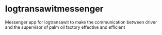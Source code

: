 # logtransawitmessenger
Messenger app for logtransawit to make the communication between driver and the supervisor of palm oil factory effective and efficient
